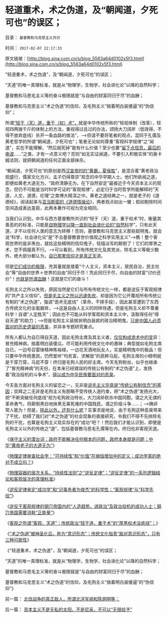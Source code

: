 # 轻道重术，术之伪道，及“朝闻道，夕死可也”的误区；

目录： `基督教和马克思主义共识` 

时间： `2017-02-07 22:17:33` 

原文链接：[http://blog.sina.com.cn/s/blog_5563a64d0102x5f3.html](http://blog.sina.com.cn/s/blog_5563a64d0102x5f3.html)

"轻道重术，术之伪道"，及“朝闻道，夕死可也”的误区；

“天道”的唯一真理标准，就是从“物理学，生物学，社会进化论”以降的自然科学；

基督教和马恩毛主义等的奋斗极限就是“与自由的财富同归于尽”的血酬；

基督教和马克思主义“术之伪道”的信仰，及毛狗主义“揣着明白装傻逼”的“伪信仰”；

所谓[“轻于（天）道，重于（权）术”，](../../../2017/2/3/逆反定理鉴定“天道无为,小政府”vs“进步主义，讲政治”.md)就是中华传统所称的“轻视体制（改革），轻视四两拨千斤的体制上的方法，重视得过且过的办法，颂扬大刀阔斧（低效得，不得不放弃底线）杀开一条血路的做法”，——>但请不要将笔者的观点，混同于孔儒及黄老哲学的所谓“朝闻道，夕死可也”；笔者无论如何尊重“客观科学规律”之“闻道”，实在不能理解，“然后就死掉”能有什么价值？至少也要“[留下点信息，最后的电波](../../../2013/1/5/随时随地“立遗嘱”，随时消逝的电波.md)……”之类，才有一点意义吧？否则“如无实证闻道，不要引入积极实体”的奥卡姆法则，就把朝闻道的任何正面全部抹杀。

“朝闻道，夕死可也”的原创是西[汉宣帝时的“黄霸，夏侯胜](../../../2016/11/17/西汉诤臣勿谈国事的机灵，政治正确的威权边际；.md)”，是混合着“黄老政治观盛行，儒家文化方兴，孟子仍得尊崇”观念的中华早期人士。他们所欲闻之道，即便如黄老大道无为，“政府清静无为，在下自然安定”最接近于今天资本主义的观念，但仍不可能是当时科学可证的“客观规律”，必定归于当时哲学所能解释的“天道，人文，道德，伦理”之类博大精深之中。黄老之道经典之一，就是老子的《道德经》，阅读起来与[亚当斯密的《道德情操论](../../../2009/11/6/斯密的《道德情操论》和君权贵族的道德情操.md)》，两者观点如出一辙；假如剔除时间空间造成表达差距，此两本著作可视为完全相同。

当我们认识到，中华与西方基督教所共识的“轻于（天）道，重于权术”时，衡量其善恶的的标准，只能是[自物理学以降一直到社会进化论的“自然科](../../../2017/2/1/物理容器的层次关系，“持续性法则”之“逆反定律”.md)学”，只有此天道，才不以任何人类的意志为转移！否则，基督教和马克思主义那些聪明鬼，就会说“科学，社会进化论”是“不合基督教普世价值观之科学实用主义”——>瞧！整个客观世界的是非黑白，就给这些精明的信仰鬼子，轻描淡写的颠倒了！它们的厚黑之术，您不佩服真不行。——>可以看到，所有传统文化及其党派，除毛主义等极少数外，绝大部分都认为，[自已那套信仰才是真正天](../../../2017/2/2/“遭逢挫折能反思”叫信念；不允许证伪叫“信仰”.md)道。

但是[它们成功的极限](../../../2017/1/28/生命已经是极致，不可能“继续进步”；.md)，充其量就是搂着“个人主义，资本主义，居民自治，民主社会”等“自由的世界＋世界的自由”同归于尽！凭此同归于尽，向自由的财富“讨价还价”！[也就是所谓血酬](../../../2009/8/6/有破坏无建设的血酬英雄值多少良心赏赐？.md)！这就是它们的奋斗！

毛狗主义之所以失败，原因当然是它们与所有传统文化一样，都是逆反于客观规律的“共产主义信仰”。[但是毛主义之所以迅速失败](../../../2010/12/27/文革“知识越多越反动”错在那里？.md)，却是因为它公开蔑视所有传统公有制的“术之伪道”，强调“诡术无底线”（革命，不择手段），因此甚至遭到了东西方传统文化的全面摒弃，——>这是自由人主义的同样待遇，但是毛狗主义却不尊重科学！自谓“人定胜天”；因此也不可能从科学客观和资本主义中，汲取得任何“得自天道”的助力；——>但是毛狗主义装揣状明白装疯的政治精明鬼，[只是中国人必须面对的历史遗留的恶臭](http://darthvad.blog.163.com/blog/static/53399470201082143559587/)，并非本专题研究重点。

所有人都认为自已得自天道，因此毛狗主席及其主义者，[仅仅构成诡术中的变](../../../2013/9/23/毛主席的文革可以说是挺伟大的.md)异：冒充精神病，揣着明白装傻瓜，尽可能利用传统文化中的愚昧；典型就如毛狗主席自已，一边号召雷锋精神焦裕禄，一边花天酒地玩女人，实是精明鬼中的极品！但只要中华传统愚民，仍然爱听“均贫富，求解放”的民粹马屁，毛狗主席的小精明就是千穿万穿，马屁不穿！终归是毛狗人民的好主席。今天毛狗粉丝，似乎也继承了“冒充精神病”的天份，在本来已经错误的传统公有制的“术之伪道”上，发扬着“政治投机的斗争术”，[得以成为中华民族要面对的恶臭](https://wp.me/p1tcNC-6H)。

今天各方面对毛狗主义的留恋之一，无非是[说毛主义毕竟是“传统公有制信念”的基因](../../../2009/6/27/毛泽东思想是党的集体结晶品牌非个人天才.md)；崇拜之二无非是毛狗主义有胆略不受传统人道约束，把“术之伪道”发扬光大，把“不断突破任何底线”视为毛狗政治特长，大刀阔斧砍杀中国同胞，谓之大无谓的革命勇气，将颠倒黑白地抹黑无辜死难的中国贱民，谓之阶级斗争……；——>确非常人能为！但是，[除此以外，还有什么呢](http://darthvad.blog.sohu.com/132102586.html)？实事求是地说，由于毛狗这种恶臭带来了干扰，妨碍了我们对“术之伪道”的社会现象的直接研究，令我们不得不先排除毛狗的干扰，也算是毛狗主义现实存在的“成功”吧？！然后我们才能认识到，即便是毛狗主义以外的传统之“道”，包括基督教马恩毛孔儒等在内，终归也非客观天道。

《[保守主义的潜台词：政府不能解决任何根本的问题，政府本身就是问题；中华“黄帝老子的大道无为”](../../../2017/1/29/特朗普若持保守主义的真实支持，与进步群众的普遍反对.md)》

《[物理定律审查社会学：“可持续性”和“价值”在熵恒增加中的定义；成功学真的绝对不成立吗？](../../../2017/1/31/物理审查社会学：“可持续性”和“价值”的物理定义；.md)》

《[物理容器的层次关系，“持续性法则”之“逆反定律”；“逆反定律”的一系列逻辑结论和客观层次的真理标准](../../../2017/2/1/物理容器的层次关系，“持续性法则”之“逆反定律”.md)》

《[逆反定律鉴定“成功学”和“识事务者为俊杰”的科学性；“客观规律”与“科学先验”](../../../2017/2/2/鉴定“成功学”和“识事务者为俊杰”的科学性.md)》

《[逆反于客观规律的钢穴帝国内的“人造趋势，讲政治”及政治投机的成功人士；钢穴帝国需要消耗“正能量”](../../../2017/2/3/逆反定理鉴定“天道无为,小政府”vs“进步主义，讲政治”.md)》

《[客观之所谓“客观，天道”；传统政治“轻于道，重于术”的“厚黑权术没底线”；](../../../2017/2/4/客观之“天道”；传统政治“轻于道，重于术”的“术之伪道”.md)》

《[“术之伪道”被神圣化后，称为“意识形态”；传统文化指责“敌对意识形态”，只有三种可能性](../../../2017/2/6/“术之伪道”被神圣化后，称为“意识形态”；.md)》

《"轻道重术，术之伪道"，及“朝闻道，夕死可也”的误区；

“天道”的唯一真理标准，就是从“物理学，生物学，社会进化论”以降的自然科学；

基督教和马恩毛主义等的奋斗极限就是“与自由的财富同归于尽”的血酬；

基督教和马克思主义“术之伪道”的信仰，及毛狗主义“揣着明白装傻逼”的“伪信仰”》

前一篇： [北伐战争的真正敌人，所谓北洋军阀和陈炯明等；](../../../2017/3/28/北伐战争的真正敌人，所谓北洋军阀和陈炯明等；.md)

后一篇： [资本主义不是无私的太阳，不是尼采，不可以“无限给予”](../../../2017/1/15/资本主义不是无私的太阳，不是尼采，不可以“无限给予”.md)

